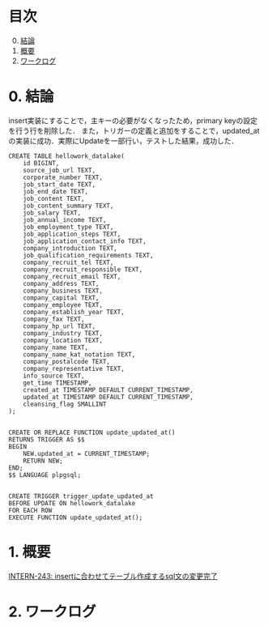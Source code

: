 # 目次

0. [結論](#結論)
1. [概要](#概要)
2. [ワークログ](#ワークログ)

# 0. 結論
insert実装にすることで，主キーの必要がなくなったため，primary keyの設定を行う行を削除した．
また，トリガーの定義と追加をすることで，updated_atの実装に成功．実際にUpdateを一部行い，テストした結果，成功した．

```
CREATE TABLE hellowork_datalake(
    id BIGINT,
    source_job_url TEXT,
    corporate_number TEXT,
    job_start_date TEXT,
    job_end_date TEXT,
    job_content TEXT,
    job_content_summary TEXT,
    job_salary TEXT,
    job_annual_income TEXT,
    job_employment_type TEXT,
    job_application_steps TEXT,
    job_application_contact_info TEXT,
    company_introduction TEXT,
    job_qualification_requirements TEXT,
    company_recruit_tel TEXT,
    company_recruit_responsible TEXT,
    company_recruit_email TEXT,
    company_address TEXT,
    company_business TEXT,
    company_capital TEXT,
    company_employee TEXT,
    company_establish_year TEXT,
    company_fax TEXT,
    company_hp_url TEXT,
    company_industry TEXT,
    company_location TEXT,
    company_name TEXT,
    company_name_kat_notation TEXT,
    company_postalcode TEXT,
    company_representative TEXT,
    info_source TEXT,
    get_time TIMESTAMP,
    created_at TIMESTAMP DEFAULT CURRENT_TIMESTAMP,
    updated_at TIMESTAMP DEFAULT CURRENT_TIMESTAMP,
    cleansing_flag SMALLINT
);


CREATE OR REPLACE FUNCTION update_updated_at()
RETURNS TRIGGER AS $$
BEGIN
    NEW.updated_at = CURRENT_TIMESTAMP;
    RETURN NEW;
END;
$$ LANGUAGE plpgsql;


CREATE TRIGGER trigger_update_updated_at
BEFORE UPDATE ON hellowork_datalake
FOR EACH ROW
EXECUTE FUNCTION update_updated_at();
```

# 1. 概要
[INTERN-243: insertに合わせてテーブル作成するsql文の変更完了 ](https://remotesalesproject.atlassian.net/browse/INTERN-243)

# 2. ワークログ 
